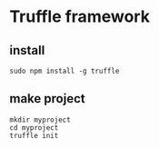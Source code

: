 # Truffle framework

## install

```
sudo npm install -g truffle
```

## make project

```
mkdir myproject
cd myproject
truffle init
```

